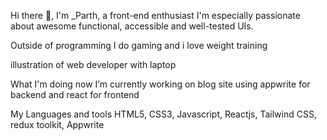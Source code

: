 Hi there 👋, I'm _Parth, a front-end enthusiast
I'm especially passionate about awesome functional, accessible and well-tested UIs.

Outside of programming I do gaming and i love weight training

illustration of web developer with laptop

What I'm doing now
 I’m currently working on blog site using appwrite for backend and react for frontend
 


My Languages and tools
HTML5, CSS3, Javascript, Reactjs, Tailwind CSS, redux toolkit, Appwrite
